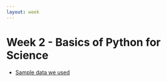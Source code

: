 ```yaml
---
layout: week
---
```


# Week 2 - Basics of Python for Science


 * [Sample data we used](https://girder.hub.yt/#item/57fcf27ab8805f000164ab3f)
